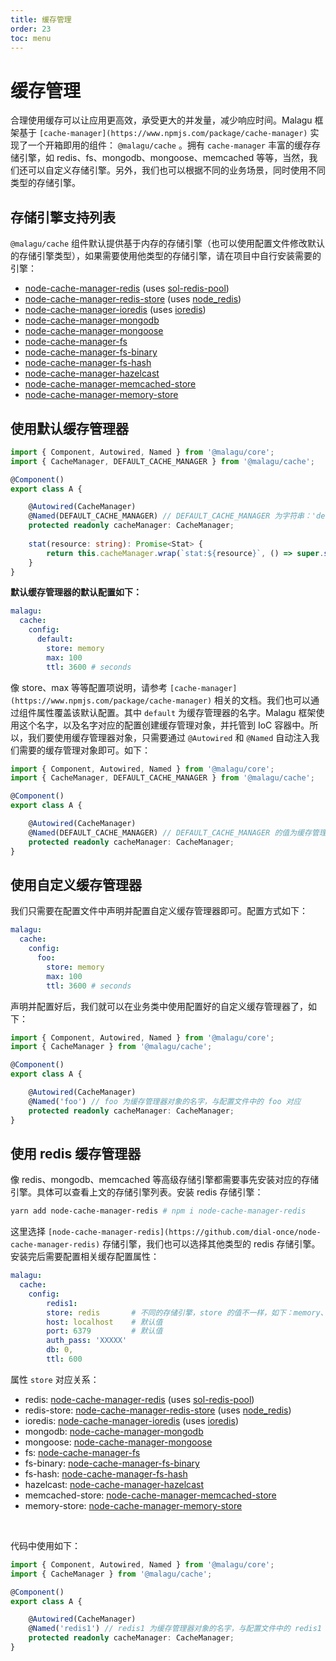 ```yaml
---
title: 缓存管理
order: 23
toc: menu
---
```


# 缓存管理

合理使用缓存可以让应用更高效，承受更大的并发量，减少响应时间。Malagu 框架基于 `[cache-manager](https://www.npmjs.com/package/cache-manager)` 实现了一个开箱即用的组件： `@malagu/cache` 。拥有 `cache-manager` 丰富的缓存存储引擎，如 redis、fs、mongodb、mongoose、memcached 等等，当然，我们还可以自定义存储引擎。另外，我们也可以根据不同的业务场景，同时使用不同类型的存储引擎。


## 存储引擎支持列表


`@malagu/cache` 组件默认提供基于内存的存储引擎（也可以使用配置文件修改默认的存储引擎类型），如果需要使用他类型的存储引擎，请在项目中自行安装需要的引擎：


- [node-cache-manager-redis](https://github.com/dial-once/node-cache-manager-redis) (uses [sol-redis-pool](https://github.com/joshuah/sol-redis-pool))
- [node-cache-manager-redis-store](https://github.com/dabroek/node-cache-manager-redis-store) (uses [node_redis](https://github.com/NodeRedis/node_redis))
- [node-cache-manager-ioredis](https://github.com/dabroek/node-cache-manager-ioredis) (uses [ioredis](https://github.com/luin/ioredis))
- [node-cache-manager-mongodb](https://github.com/v4l3r10/node-cache-manager-mongodb)
- [node-cache-manager-mongoose](https://github.com/disjunction/node-cache-manager-mongoose)
- [node-cache-manager-fs](https://github.com/hotelde/node-cache-manager-fs)
- [node-cache-manager-fs-binary](https://github.com/sheershoff/node-cache-manager-fs-binary)
- [node-cache-manager-fs-hash](https://github.com/rolandstarke/node-cache-manager-fs-hash)
- [node-cache-manager-hazelcast](https://github.com/marudor/node-cache-manager-hazelcast)
- [node-cache-manager-memcached-store](https://github.com/theogravity/node-cache-manager-memcached-store)
- [node-cache-manager-memory-store](https://github.com/theogravity/node-cache-manager-memory-store)



## 使用默认缓存管理器


```typescript
import { Component, Autowired, Named } from '@malagu/core';
import { CacheManager, DEFAULT_CACHE_MANAGER } from '@malagu/cache';

@Component()
export class A {

    @Autowired(CacheManager)
    @Named(DEFAULT_CACHE_MANAGER) // DEFAULT_CACHE_MANAGER 为字符串：'default'
    protected readonly cacheManager: CacheManager;
  
  	stat(resource: string): Promise<Stat> {
        return this.cacheManager.wrap(`stat:${resource}`, () => super.stat(resource));
    }
}
```
**默认缓存管理器的默认配置如下：**
```yaml
malagu:
  cache:
    config:
      default:
        store: memory
        max: 100
        ttl: 3600 # seconds
```
像 store、max 等等配置项说明，请参考 `[cache-manager](https://www.npmjs.com/package/cache-manager)` 相关的文档。我们也可以通过组件属性覆盖该默认配置。其中 `default` 为缓存管理器的名字。Malagu 框架使用这个名字，以及名字对应的配置创建缓存管理对象，并托管到 IoC 容器中。所以，我们要使用缓存管理器对象，只需要通过 `@Autowired` 和 `@Named` 自动注入我们需要的缓存管理对象即可。如下：
```typescript
import { Component, Autowired, Named } from '@malagu/core';
import { CacheManager, DEFAULT_CACHE_MANAGER } from '@malagu/cache';

@Component()
export class A {

    @Autowired(CacheManager)
    @Named(DEFAULT_CACHE_MANAGER) // DEFAULT_CACHE_MANAGER 的值为缓存管理器对象的名字
    protected readonly cacheManager: CacheManager;
}
```


## 使用自定义缓存管理器


我们只需要在配置文件中声明并配置自定义缓存管理器即可。配置方式如下：


```yaml
malagu:
  cache:
    config:
      foo:
        store: memory
        max: 100
        ttl: 3600 # seconds
```


声明并配置好后，我们就可以在业务类中使用配置好的自定义缓存管理器了，如下：


```typescript
import { Component, Autowired, Named } from '@malagu/core';
import { CacheManager } from '@malagu/cache';

@Component()
export class A {

    @Autowired(CacheManager)
    @Named('foo') // foo 为缓存管理器对象的名字，与配置文件中的 foo 对应
    protected readonly cacheManager: CacheManager;
}
```


## 使用 redis 缓存管理器


像 redis、mongodb、memcached 等高级存储引擎都需要事先安装对应的存储引擎。具体可以查看上文的存储引擎列表。安装 redis 存储引擎：
```bash
yarn add node-cache-manager-redis # npm i node-cache-manager-redis
```
这里选择 `[node-cache-manager-redis](https://github.com/dial-once/node-cache-manager-redis)` 存储引擎，我们也可以选择其他类型的 redis 存储引擎。安装完后需要配置相关缓存配置属性：
```yaml
malagu:
  cache:
    config:
    	redis1:
        store: redis       # 不同的存储引擎，store 的值不一样，如下：memory、redis、redis-store 等
        host: localhost    # 默认值
        port: 6379         # 默认值
        auth_pass: 'XXXXX'
        db: 0,
        ttl: 600
```
属性 `store` 对应关系：

- redis: [node-cache-manager-redis](https://github.com/dial-once/node-cache-manager-redis) (uses [sol-redis-pool](https://github.com/joshuah/sol-redis-pool))
- redis-store: [node-cache-manager-redis-store](https://github.com/dabroek/node-cache-manager-redis-store) (uses [node_redis](https://github.com/NodeRedis/node_redis))
- ioredis: [node-cache-manager-ioredis](https://github.com/dabroek/node-cache-manager-ioredis) (uses [ioredis](https://github.com/luin/ioredis))
- mongodb: [node-cache-manager-mongodb](https://github.com/v4l3r10/node-cache-manager-mongodb)
- mongoose: [node-cache-manager-mongoose](https://github.com/disjunction/node-cache-manager-mongoose)
- fs: [node-cache-manager-fs](https://github.com/hotelde/node-cache-manager-fs)
- fs-binary: [node-cache-manager-fs-binary](https://github.com/sheershoff/node-cache-manager-fs-binary)
- fs-hash: [node-cache-manager-fs-hash](https://github.com/rolandstarke/node-cache-manager-fs-hash)
- hazelcast: [node-cache-manager-hazelcast](https://github.com/marudor/node-cache-manager-hazelcast)
- memcached-store: [node-cache-manager-memcached-store](https://github.com/theogravity/node-cache-manager-memcached-store)
- memory-store: [node-cache-manager-memory-store](https://github.com/theogravity/node-cache-manager-memory-store)

​

代码中使用如下：
​

```typescript
import { Component, Autowired, Named } from '@malagu/core';
import { CacheManager } from '@malagu/cache';

@Component()
export class A {

    @Autowired(CacheManager)
    @Named('redis1') // redis1 为缓存管理器对象的名字，与配置文件中的 redis1 对应
    protected readonly cacheManager: CacheManager;
}
```
